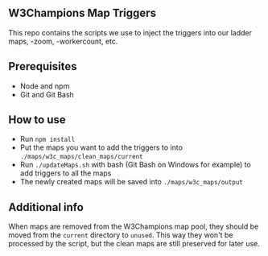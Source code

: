 ## W3Champions Map Triggers
This repo contains the scripts we use to inject the triggers into our ladder maps, -zoom, -workercount, etc.

## Prerequisites
* Node and npm
* Git and Git Bash

## How to use
* Run `npm install`
* Put the maps you want to add the triggers to into `./maps/w3c_maps/clean_maps/current`
* Run `./updateMaps.sh` with bash (Git Bash on Windows for example) to add triggers to all the maps
* The newly created maps will be saved into `./maps/w3c_maps/output`

## Additional info
When maps are removed from the W3Champions map pool, they should be moved from the `current` directory to `unused`. This way they won't be processed by the script, but the clean maps are still preserved for later use.

